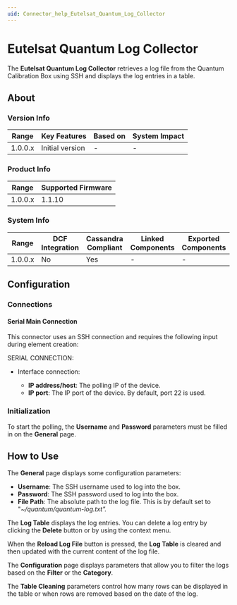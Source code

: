```yaml
---
uid: Connector_help_Eutelsat_Quantum_Log_Collector
---
```


# Eutelsat Quantum Log Collector

The **Eutelsat Quantum Log Collector** retrieves a log file from the Quantum Calibration Box using SSH and displays the log entries in a table.

## About

### Version Info

| **Range** | **Key Features** | **Based on** | **System Impact** |
|-----------|------------------|--------------|-------------------|
| 1.0.0.x   | Initial version  | \-           | \-                |

### Product Info

| Range     | Supported Firmware     |
|-----------|------------------------|
| 1.0.0.x   | 1.1.10                 |

### System Info

| Range     | DCF Integration     | Cassandra Compliant     | Linked Components     | Exported Components     |
|-----------|---------------------|-------------------------|-----------------------|-------------------------|
| 1.0.0.x   | No                  | Yes                     | \-                    | \-                      |

## Configuration

### Connections

#### Serial Main Connection

This connector uses an SSH connection and requires the following input during element creation:

SERIAL CONNECTION:

- Interface connection:

  - **IP address/host**: The polling IP of the device.
  - **IP port**: The IP port of the device. By default, port 22 is used.

### Initialization

To start the polling, the **Username** and **Password** parameters must be filled in on the **General** page.

## How to Use

The **General** page displays some configuration parameters:

- **Username**: The SSH username used to log into the box.
- **Password**: The SSH password used to log into the box.
- **File Path**: The absolute path to the log file. This is by default set to "*~/quantum/quantum-log.txt".*

The **Log Table** displays the log entries. You can delete a log entry by clicking the **Delete** button or by using the context menu.

When the **Reload Log File** button is pressed, the **Log Table** is cleared and then updated with the current content of the log file.

The **Configuration** page displays parameters that allow you to filter the logs based on the **Filter** or the **Category**.

The **Table Cleaning** parameters control how many rows can be displayed in the table or when rows are removed based on the date of the log.
